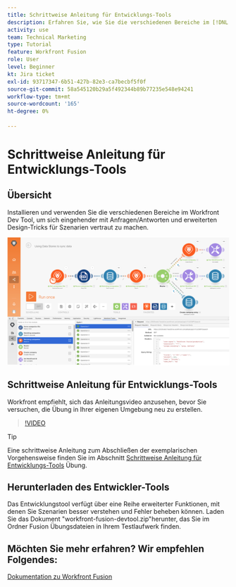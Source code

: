 ```yaml
---
title: Schrittweise Anleitung für Entwicklungs-Tools
description: Erfahren Sie, wie Sie die verschiedenen Bereiche im [!DNL Adobe Workfront Fusion Dev Tool] , um einen tieferen Einblick in fortgeschrittene Szenario-Design-Tricks zu erhalten.
activity: use
team: Technical Marketing
type: Tutorial
feature: Workfront Fusion
role: User
level: Beginner
kt: Jira ticket
exl-id: 93717347-6b51-427b-82e3-ca7becbf5f0f
source-git-commit: 58a545120b29a5f492344b89b77235e548e94241
workflow-type: tm+mt
source-wordcount: '165'
ht-degree: 0%

---
```


# Schrittweise Anleitung für Entwicklungs-Tools

## Übersicht

Installieren und verwenden Sie die verschiedenen Bereiche im Workfront Dev Tool, um sich eingehender mit Anfragen/Antworten und erweiterten Design-Tricks für Szenarien vertraut zu machen.

![Ein Bild eines Fusion-Szenarios und des Entwickler-Tools](assets/troubleshooting-and-error-handling-1.png)

## Schrittweise Anleitung für Entwicklungs-Tools

Workfront empfiehlt, sich das Anleitungsvideo anzusehen, bevor Sie versuchen, die Übung in Ihrer eigenen Umgebung neu zu erstellen.

>[!VIDEO](https://video.tv.adobe.com/v/335303/?quality=12)

>[!TIP]
>
>Eine schrittweise Anleitung zum Abschließen der exemplarischen Vorgehensweise finden Sie im Abschnitt [Schrittweise Anleitung für Entwicklungs-Tools](https://experienceleague.adobe.com/docs/workfront-learn/tutorials-workfront/fusion/exercises/devtool.html?lang=en) Übung.


## Herunterladen des Entwickler-Tools

Das Entwicklungstool verfügt über eine Reihe erweiterter Funktionen, mit denen Sie Szenarien besser verstehen und Fehler beheben können. Laden Sie das Dokument &quot;workfront-fusion-devtool.zip&quot;herunter, das Sie im Ordner Fusion Übungsdateien in Ihrem Testlaufwerk finden.



## Möchten Sie mehr erfahren? Wir empfehlen Folgendes:

[Dokumentation zu Workfront Fusion](https://experienceleague.adobe.com/docs/workfront/using/adobe-workfront-fusion/workfront-fusion-2.html?lang=en)
